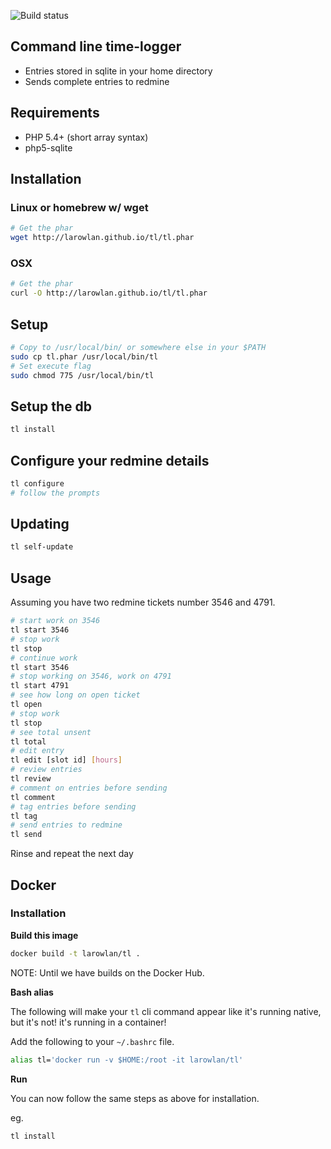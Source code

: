 ![Build status](https://travis-ci.org/larowlan/tl.svg?branch=master)
## Command line time-logger

* Entries stored in sqlite in your home directory
* Sends complete entries to redmine

## Requirements

* PHP 5.4+ (short array syntax)
* php5-sqlite

## Installation

### Linux or homebrew w/ wget

```bash
# Get the phar
wget http://larowlan.github.io/tl/tl.phar
```

### OSX

```bash
# Get the phar
curl -O http://larowlan.github.io/tl/tl.phar
```

## Setup

```bash
# Copy to /usr/local/bin/ or somewhere else in your $PATH
sudo cp tl.phar /usr/local/bin/tl
# Set execute flag
sudo chmod 775 /usr/local/bin/tl
```

## Setup the db

```bash
tl install
```

## Configure your redmine details

```bash
tl configure
# follow the prompts
```

## Updating

```bash
tl self-update
```

## Usage

Assuming you have two redmine tickets number 3546 and 4791.
```bash
# start work on 3546
tl start 3546
# stop work
tl stop
# continue work
tl start 3546
# stop working on 3546, work on 4791
tl start 4791
# see how long on open ticket
tl open
# stop work
tl stop
# see total unsent
tl total
# edit entry
tl edit [slot id] [hours]
# review entries
tl review
# comment on entries before sending
tl comment
# tag entries before sending
tl tag
# send entries to redmine
tl send
```
Rinse and repeat the next day

## Docker

### Installation

**Build this image**

```bash
docker build -t larowlan/tl .
```

NOTE: Until we have builds on the Docker Hub.

**Bash alias**

The following will make your `tl` cli command appear like it's running native, but it's not! it's running in
a container!

Add the following to your `~/.bashrc` file.

```bash
alias tl='docker run -v $HOME:/root -it larowlan/tl'
```

**Run**

You can now follow the same steps as above for installation.

eg.

```bash
tl install
```

